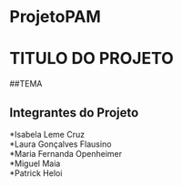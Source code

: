 # ProjetoPAM
# TITULO DO PROJETO
##TEMA
## Integrantes do Projeto
*Isabela Leme Cruz<br>
*Laura Gonçalves Flausino<br>
*Maria Fernanda Openheimer<br>
*Miguel Maia<br>
*Patrick Heloi<br>
